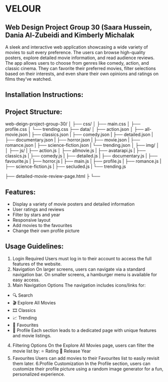 # VELOUR 
## Web Design Project Group 30 (Saara Hussein, Dania Al-Zubeidi and Kimberly Michalak

A sleek and interactive web application showcasing a wide variety of movies to suit every preference. The users can browse high-quality posters, explore detailed movie information, and read audience reviews. The app allows users to choose from genres like comedy, action, and classic cinema. They can favorite their preferred movies, filter selections based on their interests, and even share their own opinions and ratings on films they’ve watched.

## Installation Instructions:

## Project Structure:
web-deign-project-group-30/
│
├── css/
│   ├── main.css
│   ├── profile.css
│   └── trending.css
├── data/
│   ├── action.json
│   ├── all-movie.json
|   ├── classics.json
|   ├── comedy.json
|   ├── detailed.json
|   ├── documentary.json
|   ├── horror.json
|   ├── movie.json
|   ├── romance.json
|   ├── science-fiction.json
|   └── trending.json
│
├── img/
│   
│
├── js/
|   ├── action.js
│   ├── allmovie.js
|   ├── avatarapi.js
|   ├── classics.js
|   ├── comedy.js
|   ├── detailed.js
|   ├── documentary.js
|   ├── favourite.js
|   ├── horror.js
|   ├── main.js
|   ├── profile.js
|   ├── romance.js
|   ├── science-fiction.js
|   ├── secluded.js
|   └── trending.js

├── detailed-movie-review-page.html
├
└── 



## Features:
- Display a variety of movie posters and detailed information
- User ratings and reviews
- Filter by stars and year
- Responsive layout
- Add movies to the favourites
- Change their own profile picture

## Usage Guidelines:
1. Login Required
Users must log in to their account to access the full features of the website.
2. Navigation
On larger screens, users can navigate via a standard navigation bar.
On smaller screens, a hamburger menu is available for easy access.
3. Main Navigation Options
The navigation includes icons/links for:
- 🔍 Search
- 🎬 Explore All Movies
- 🎞️ Classics
- 📈 Trending
- 💜 Favourites
- 👤 Profile
Each section leads to a dedicated page with unique features and movie listings.
4. Filtering Options
On the Explore All Movies page, users can filter the movie list by:
⭐ Rating
📅 Release Year
5. Favourites
Users can add movies to their Favourites list to easily revisit them later.
6.Profile Customization
In the Profile section, users can customize their profile picture using a random image generator for a fun, personalized experience.

